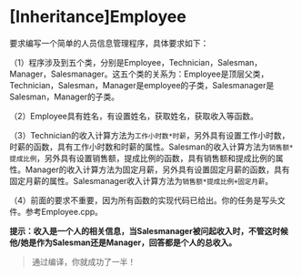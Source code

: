 # [Inheritance]Employee

要求编写一个简单的人员信息管理程序，具体要求如下：

（1）程序涉及到五个类，分别是Employee，Technician，Salesman，Manager，Salesmanager。这五个类的关系为：Employee是顶层父类，Technician，Salesman，Manager是employee的子类，Salesmanager是Salesman，Manager的子类。

（2）Employee具有姓名，有设置姓名，获取姓名，获取收入等函数。

（3）Technician的收入计算方法为`工作小时数*时薪`，另外具有设置工作小时数，时薪的函数，具有工作小时数和时薪的属性。Salesman的收入计算方法为`销售额*提成比例`，另外具有设置销售额，提成比例的函数，具有销售额和提成比例的属性。Manager的收入计算方法为固定月薪，另外具有设置固定月薪的函数，具有固定月薪的属性。Salesmanager收入计算方法为`销售额*提成比例+固定月薪`。

（4）前面的要求不重要，因为所有函数的实现代码已给出。你的任务是写头文件。参考Employee.cpp。

**提示：收入是一个人的相关信息，当Salesmanager被问起收入时，不管这时候他/她是作为Salesman还是Manager，回答都是个人的总收入。**

> 通过编译，你就成功了一半！
